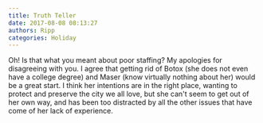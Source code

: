 ```yaml
---
title: Truth Teller
date: 2017-08-08 08:13:27
authors: Ripp
categories: Holiday
---
```


 Oh!  Is that what you meant about poor staffing?  My apologies for disagreeing with you.  I agree that getting rid of Botox (she does not even have a college degree) and Maser (know virtually nothing about her) would be a great start.  I think her intentions are in the right place, wanting to protect and preserve the city we all love, but she can't seem to get out of her own way, and has been too distracted by all the other issues that have come of her lack of experience.